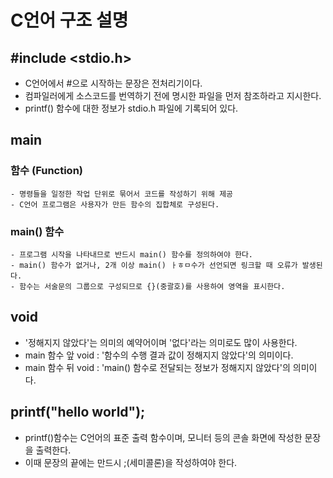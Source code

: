 # C언어 구조 설명

## #include <stdio.h>

- C언어에서 #으로 시작하는 문장은 전처리기이다.
- 컴파일러에게 소스코드를 번역하기 전에 명시한 파일을 먼저 참조하라고 지시한다.
- printf() 함수에 대한 정보가 stdio.h 파일에 기록되어 있다.

## main
### 함수 (Function)

    - 명령들을 일정한 작업 단위로 묶어서 코드를 작성하기 위해 제공
    - C언어 프로그램은 사용자가 만든 함수의 집합체로 구성된다.

### main() 함수

    - 프로그램 시작을 나타내므로 반드시 main() 함수를 정의하여야 한다.
    - main() 함수가 없거나, 2개 이상 main() ㅏㅎㅁ수가 선언되면 링크할 때 오류가 발생된다.
    - 함수는 서술문의 그룹으로 구성되므로 {}(중괄호)를 사용하여 영역을 표시한다.


## void

- '정해지지 않았다'는 의미의 예약어이며 '없다'라는 의미로도 많이 사용한다.
- main 함수 앞 void : '함수의 수행 결과 값이 정해지지 않았다'의 의미이다.
- main 함수 뒤 void : 'main() 함수로 전달되는 정보가 정해지지 않았다'의 의미이다.

## printf("hello world");

- printf()함수는 C언어의 표준 출력 함수이며, 모니터 등의 콘솔 화면에 작성한 문장을 출력한다.
- 이때 문장의 끝에는 만드시 ;(세미콜론)을 작성하여야 한다.